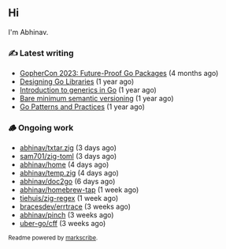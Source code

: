 ## Hi

I'm Abhinav.

### ✍️ Latest writing


- [GopherCon 2023: Future-Proof Go Packages](https://abhinavg.net/2023/09/27/future-proof-packages/) (4 months ago)
- [Designing Go Libraries](https://abhinavg.net/2022/12/06/designing-go-libraries/) (1 year ago)
- [Introduction to generics in Go](https://abhinavg.net/2022/11/23/generics-intro/) (1 year ago)
- [Bare minimum semantic versioning](https://abhinavg.net/2022/11/07/semver/) (1 year ago)
- [Go Patterns and Practices](https://abhinavg.net/2022/09/19/go-patterns-and-practices-talk/) (1 year ago)

### 🪵 Ongoing work


- [abhinav/txtar.zig](https://github.com/abhinav/txtar.zig) (3 days ago)
- [sam701/zig-toml](https://github.com/sam701/zig-toml) (3 days ago)
- [abhinav/home](https://github.com/abhinav/home) (4 days ago)
- [abhinav/temp.zig](https://github.com/abhinav/temp.zig) (4 days ago)
- [abhinav/doc2go](https://github.com/abhinav/doc2go) (6 days ago)
- [abhinav/homebrew-tap](https://github.com/abhinav/homebrew-tap) (1 week ago)
- [tiehuis/zig-regex](https://github.com/tiehuis/zig-regex) (1 week ago)
- [bracesdev/errtrace](https://github.com/bracesdev/errtrace) (3 weeks ago)
- [abhinav/pinch](https://github.com/abhinav/pinch) (3 weeks ago)
- [uber-go/cff](https://github.com/uber-go/cff) (3 weeks ago)

<sub>Readme powered by [markscribe](https://github.com/muesli/markscribe).</sub>
